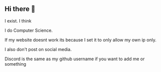 ## Hi there 👋
I exist. I think

I do Computer Science.

If my website doesnt work its because I set it to only allow my own ip only.

I also don't post on social media.

Discord is the same as my github username if you want to add me or something
<!--
**GameOPro/GameOPro** is a ✨ _special_ ✨ repository because its `README.md` (this file) appears on your GitHub profile.

Here are some ideas to get you started:

- 🔭 I’m currently working on ...
- 🌱 I’m currently learning ...
- 👯 I’m looking to collaborate on ...
- 🤔 I’m looking for help with ...
- 💬 Ask me about ...
- 📫 How to reach me: ...
- 😄 Pronouns: ...
- ⚡ Fun fact: ...
-->
